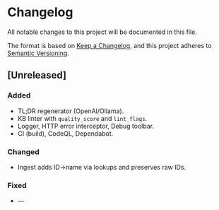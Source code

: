 # Changelog
All notable changes to this project will be documented in this file.

The format is based on [Keep a Changelog](https://keepachangelog.com/en/1.1.0/),
and this project adheres to [Semantic Versioning](https://semver.org/spec/v2.0.0.html).

## [Unreleased]

### Added
- TL;DR regenerator (OpenAI/Ollama).
- KB linter with `quality_score` and `lint_flags`.
- Logger, HTTP error interceptor, Debug toolbar.
- CI (build), CodeQL, Dependabot.

### Changed
- Ingest adds ID→name via lookups and preserves raw IDs.

### Fixed
- —
